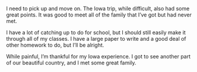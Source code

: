 I need to pick up and move on. The Iowa trip, while difficult, also had some great points. It was good to meet all of the family that I’ve got but had never met.

I have a lot of catching up to do for school, but I should still easily make it through all of my classes. I have a large paper to write and a good deal of other homework to do, but I’ll be alright.

While painful, I’m thankful for my Iowa experience. I got to see another part of our beautiful country, and I met some great family.